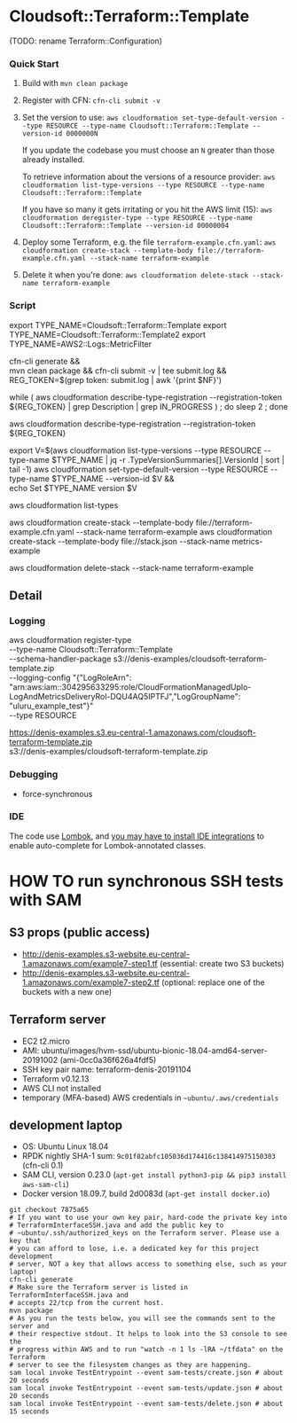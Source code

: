 # Cloudsoft::Terraform::Template

(TODO: rename Terraform::Configuration)

### Quick Start

1. Build with `mvn clean package`

2. Register with CFN: `cfn-cli submit -v`

3. Set the version to use:
   `aws cloudformation set-type-default-version --type RESOURCE --type-name Cloudsoft::Terraform::Template --version-id 0000000N`
   
   If you update the codebase you must choose an `N` greater than those already installed. 
    
   To retrieve information about the versions of a resource provider:
   `aws cloudformation list-type-versions --type RESOURCE --type-name Cloudsoft::Terraform::Template`
   
   If you have so many it gets irritating or you hit the AWS limit (15):
   `aws cloudformation deregister-type --type RESOURCE --type-name Cloudsoft::Terraform::Template --version-id 00000004` 

4. Deploy some Terraform, e.g. the file `terraform-example.cfn.yaml`:
   `aws cloudformation create-stack --template-body file://terraform-example.cfn.yaml --stack-name terraform-example`
   
5. Delete it when you're done:
   `aws cloudformation delete-stack --stack-name terraform-example`

### Script

export TYPE_NAME=Cloudsoft::Terraform::Template
export TYPE_NAME=Cloudsoft::Terraform::Template2
export TYPE_NAME=AWS2::Logs::MetricFilter

cfn-cli generate && \
mvn clean package && cfn-cli submit -v | tee submit.log && \
REG_TOKEN=$(grep token: submit.log | awk '{print $NF}')

while ( aws cloudformation describe-type-registration --registration-token ${REG_TOKEN} | grep Description | grep IN_PROGRESS ) ; do sleep 2 ; done

aws cloudformation describe-type-registration --registration-token ${REG_TOKEN}

export V=$(aws cloudformation list-type-versions --type RESOURCE --type-name $TYPE_NAME | jq -r .TypeVersionSummaries[].VersionId |  sort | tail -1)
aws cloudformation set-type-default-version --type RESOURCE --type-name $TYPE_NAME --version-id $V && \
  echo Set $TYPE_NAME version $V

aws cloudformation list-types

aws cloudformation create-stack --template-body file://terraform-example.cfn.yaml --stack-name terraform-example
aws cloudformation create-stack --template-body file://stack.json --stack-name metrics-example

aws cloudformation delete-stack --stack-name terraform-example

## Detail

### Logging

aws cloudformation register-type \
  --type-name Cloudsoft::Terraform::Template \
  --schema-handler-package s3://denis-examples/cloudsoft-terraform-template.zip \
  --logging-config "{\"LogRoleArn\": \"arn:aws:iam::304295633295:role/CloudFormationManagedUplo-LogAndMetricsDeliveryRol-DQU4AQ5IPTFJ\",\"LogGroupName\": \"uluru_example_test\"}" \
  --type RESOURCE

https://denis-examples.s3.eu-central-1.amazonaws.com/cloudsoft-terraform-template.zip \
  s3://denis-examples/cloudsoft-terraform-template.zip
  
  
### Debugging

* force-synchronous


### IDE

The code use [Lombok](https://projectlombok.org/), and [you may have to install
IDE integrations](https://projectlombok.org/) to enable auto-complete for
Lombok-annotated classes.


# HOW TO run synchronous SSH tests with SAM

## S3 props (public access)
* http://denis-examples.s3-website.eu-central-1.amazonaws.com/example7-step1.tf
  (essential: create two S3 buckets)
* http://denis-examples.s3-website.eu-central-1.amazonaws.com/example7-step2.tf
  (optional: replace one of the buckets with a new one)

## Terraform server
* EC2 t2.micro
* AMI: ubuntu/images/hvm-ssd/ubuntu-bionic-18.04-amd64-server-20191002 (ami-0cc0a36f626a4fdf5)
* SSH key pair name: terraform-denis-20191104
* Terraform v0.12.13
* AWS CLI not installed
* temporary (MFA-based) AWS credentials in `~ubuntu/.aws/credentials`

## development laptop
* OS: Ubuntu Linux 18.04
* RPDK nightly SHA-1 sum: `9c01f82abfc105036d174416c138414975150303` (cfn-cli 0.1)
* SAM CLI, version 0.23.0 (`apt-get install python3-pip && pip3 install aws-sam-cli`)
* Docker version 18.09.7, build 2d0083d (`apt-get install docker.io`)

```shell
git checkout 7875a65
# If you want to use your own key pair, hard-code the private key into
# TerraformInterfaceSSH.java and add the public key to
# ~ubuntu/.ssh/authorized_keys on the Terraform server. Please use a key that
# you can afford to lose, i.e. a dedicated key for this project development
# server, NOT a key that allows access to something else, such as your laptop!
cfn-cli generate
# Make sure the Terraform server is listed in TerraformInterfaceSSH.java and
# accepts 22/tcp from the current host.
mvn package
# As you run the tests below, you will see the commands sent to the server and
# their respective stdout. It helps to look into the S3 console to see the
# progress within AWS and to run "watch -n 1 ls -lRA ~/tfdata" on the Terraform
# server to see the filesystem changes as they are happening.
sam local invoke TestEntrypoint --event sam-tests/create.json # about 20 seconds
sam local invoke TestEntrypoint --event sam-tests/update.json # about 20 seconds
sam local invoke TestEntrypoint --event sam-tests/delete.json # about 15 seconds
```
